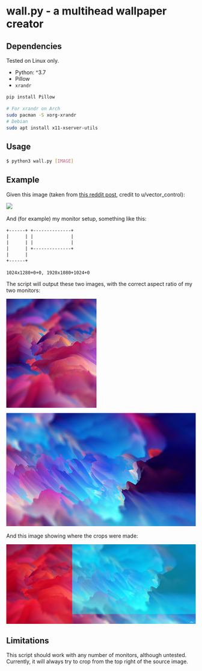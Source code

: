 # wall.py - a multihead wallpaper creator

## Dependencies

Tested on Linux only.

- Python: ^3.7
- Pillow
- `xrandr`

```bash
pip install Pillow
```

```bash
# For xrandr on Arch
sudo pacman -S xorg-xrandr
# Debian
sudo apt install x11-xserver-utils
```

## Usage

```bash
$ python3 wall.py [IMAGE]
```

## Example

Given this image (taken from [this reddit post](https://www.reddit.com/r/WidescreenWallpaper/comments/bvqt41/dreams_3440x1440/), credit to u/vector_control):

![](https://external-preview.redd.it/maCo_IQpxZHQiKhC3btIbR1uw6Y06aGOpibwtQYkA1E.png?width=1024&auto=webp&s=96105512137914fa271b532879075078d6c7980d)

And (for example) my monitor setup, something like this:

```
+------+ +--------------+
|      | |              |
|      | |              |
|      | +--------------+
|      |
+------+

1024x1280+0+0, 1920x1080+1024+0
```

The script will output these two images, with the correct aspect ratio of my two monitors:

<img src="eg_1.png" height=300px>
<img src="eg_2.png" height=300px>

And this image showing where the crops were made:

![](eg_regions.png)

## Limitations

This script should work with any number of monitors, although untested. Currently, it will always try to crop from the top right of the source image.

